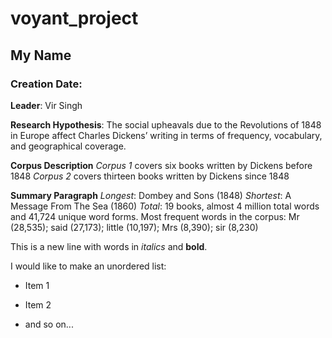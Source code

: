 # voyant_project
## My Name
### Creation Date:

**Leader**: Vir Singh

**Research Hypothesis**: The social upheavals due to the Revolutions of 1848 in Europe affect Charles Dickens’ writing in terms of frequency, vocabulary, and geographical coverage. 

**Corpus Description**
*Corpus 1* covers six books written by Dickens before 1848
*Corpus 2* covers thirteen books written by Dickens since 1848

**Summary Paragraph**
*Longest*: Dombey and Sons (1848)
*Shortest*: A Message From The Sea (1860)
*Total*: 19 books, almost 4 million total words and 41,724 unique word forms.
Most frequent words in the corpus: Mr (28,535); said (27,173); little (10,197); Mrs (8,390); sir (8,230)


This is a new line with words in *italics* and **bold**.

I would like to make an unordered list: 

- Item 1

- Item 2

- and so on...

